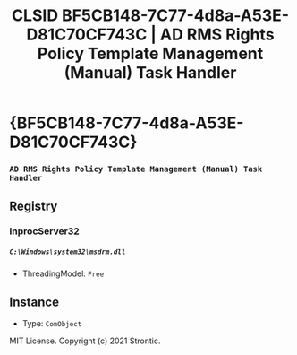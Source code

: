 ﻿---
title: "CLSID BF5CB148-7C77-4d8a-A53E-D81C70CF743C | AD RMS Rights Policy Template Management (Manual) Task Handler"
excerpt: What is COM-Object CLSID BF5CB148-7C77-4d8a-A53E-D81C70CF743C?
---

# {BF5CB148-7C77-4d8a-A53E-D81C70CF743C}

### `AD RMS Rights Policy Template Management (Manual) Task Handler`

## Registry


### InprocServer32

##### `C:\Windows\system32\msdrm.dll`
* ThreadingModel: `Free`

## Instance

* Type: `ComObject`

MIT License. Copyright (c) 2021 Strontic.


